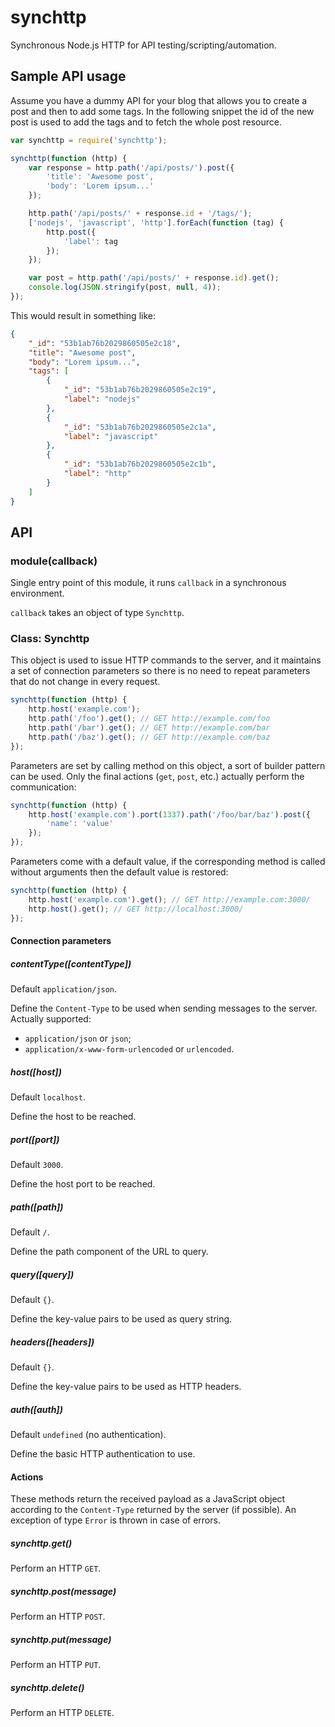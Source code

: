 synchttp
========

Synchronous Node.js HTTP for API testing/scripting/automation.

Sample API usage
----------------

Assume you have a dummy API for your blog that allows you to create a post and
then to add some tags. In the following snippet the id of the new post is used
to add the tags and to fetch the whole post resource.

```javascript
var synchttp = require('synchttp');

synchttp(function (http) {
    var response = http.path('/api/posts/').post({
        'title': 'Awesome post',
        'body': 'Lorem ipsum...'
    });

    http.path('/api/posts/' + response.id + '/tags/');
    ['nodejs', 'javascript', 'http'].forEach(function (tag) {
        http.post({
            'label': tag
        });
    });

    var post = http.path('/api/posts/' + response.id).get();
    console.log(JSON.stringify(post, null, 4));
});
```

This would result in something like:

```json
{
    "_id": "53b1ab76b2029860505e2c18",
    "title": "Awesome post",
    "body": "Lorem ipsum...",
    "tags": [
        {
            "_id": "53b1ab76b2029860505e2c19",
            "label": "nodejs"
        },
        {
            "_id": "53b1ab76b2029860505e2c1a",
            "label": "javascript"
        },
        {
            "_id": "53b1ab76b2029860505e2c1b",
            "label": "http"
        }
    ]
}
```

API
---

### module(callback)

Single entry point of this module, it runs `callback` in a synchronous
environment.

`callback` takes an object of type `Synchttp`.

### Class: Synchttp

This object is used to issue HTTP commands to the server, and it maintains a set
of connection parameters so there is no need to repeat parameters that do not
change in every request.

```javascript
synchttp(function (http) {
    http.host('example.com');
    http.path('/foo').get(); // GET http://example.com/foo
    http.path('/bar').get(); // GET http://example.com/bar
    http.path('/baz').get(); // GET http://example.com/baz
});
```

Parameters are set by calling method on this object, a sort of builder pattern
can be used. Only the final actions (`get`, `post`, etc.) actually perform the
communication:

```javascript
synchttp(function (http) {
    http.host('example.com').port(1337).path('/foo/bar/baz').post({
        'name': 'value'
    });
});
```

Parameters come with a default value, if the corresponding method is called
without arguments then the default value is restored:

```javascript
synchttp(function (http) {
    http.host('example.com').get(); // GET http://example.com:3000/
    http.host().get(); // GET http://localhost:3000/
});
```

#### Connection parameters

##### contentType([contentType])

Default `application/json`.

Define the `Content-Type` to be used when sending messages to the
server. Actually supported:

 - `application/json` or `json`;
 - `application/x-www-form-urlencoded` or `urlencoded`.

##### host([host])

Default `localhost`.

Define the host to be reached.

##### port([port])

Default `3000`.

Define the host port to be reached.

##### path([path])

Default `/`.

Define the path component of the URL to query.

##### query([query])

Default `{}`.

Define the key-value pairs to be used as query string.

##### headers([headers])

Default `{}`.

Define the key-value pairs to be used as HTTP headers.

##### auth([auth])

Default `undefined` (no authentication).

Define the basic HTTP authentication to use.

#### Actions

These methods return the received payload as a JavaScript object according to
the `Content-Type` returned by the server (if possible). An exception of type
`Error` is thrown in case of errors.

##### synchttp.get()

Perform an HTTP `GET`.

##### synchttp.post(message)

Perform an HTTP `POST`.

##### synchttp.put(message)

Perform an HTTP `PUT`.

##### synchttp.delete()

Perform an HTTP `DELETE`.
